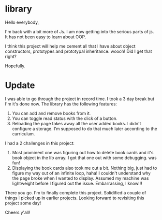 # library

Hello everybody,

I'm back with a bit more of Js. I am now getting into the serious parts of js. It has not been easy to learn about OOP.

I think this project will help me cement all that I have about object constructors, prototypes and prototypal inheritance. woooh! Did I get that right?

Hopefully.

# Update
I was able to go through the project in record time. I took a 3 day break but I'm it's done now. The library has the following features:
1. You can add and remove books from it.
2. You can toggle read status with the click of a button.
3. Reloading the page takes away all the user added books. I didn't configure a storage. I'm supposed to do that much later according to the curriculum.

I had a 2 challenges in this project:
1. Most prominent one was figuring out how to delete book cards and it's book object in the lib array. I got that one out with some debugging. was fun!
2. Displaying  the book cards also took me out a bit. Nothing big, just had to figure my way out of an infinite loop, haha! I couldn't understand why the page broke when I wanted to display. Assumed my machine was lightweight before I figured out the issue. Embarrassing, I know!!!

There you go. I'm to finally complete this projext. Solidified a couple of things I picked up in earlier projects. Looking forward to revisiting this project some day!

Cheers y'all!
